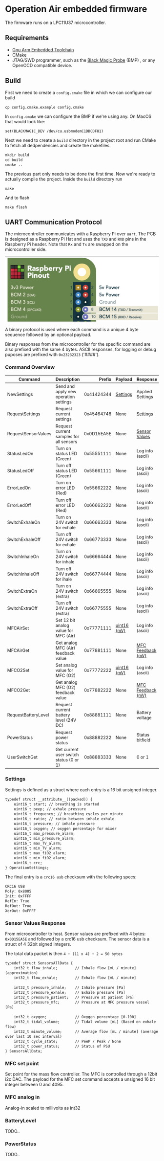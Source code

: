 # Operation Air embedded firmware

The firmware runs on a LPC11U37 microcontroller.

## Requirements

* [Gnu Arm Embedded Toolchain](https://developer.arm.com/open-source/gnu-toolchain/gnu-rm/downloads)
* CMake
* JTAG/SWD programmer, such as the [Black Magic Probe](https://github.com/blacksphere/blackmagic/wiki) (BMP) , or any OpenOCD compatible device.


## Build

First we need to create a `config.cmake` file in which we can configure our build

```console
cp config.cmake.example config.cmake
```

In `config.cmake` we can configure the BMP if we're using any. On MacOS that would look like:

```
set(BLACKMAGIC_DEV /dev/cu.usbmodemC1DDCDF81)
```

Next we need to create a `build` directory in the project root and run CMake to fetch all dedpendencies and create the makefiles.

```console
mkdir build
cd build
cmake ..
```

The previous part only needs to be done the first time.
Now we're ready to actually compile the project. Inside the `build` directory run

```console
make
```

And to flash

```console
make flash
```


## UART Communication Protocol

The microcontroller communicates with a Raspberry Pi over `uart`. The PCB is designed as a Raspberry Pi Hat and uses the `TXD` and `RXD` pins in the Raspberry Pi header. Note that `Rx` and `Tx` are swapped on the microcontroller side.

![](img/uart_pinout.png)

A binary protocol is used where each command is a unique 4 byte sequence followed by an optional payload.

Binary responses from the microcontroller for the specific command are also prefixed with the same 4 bytes. ASCII responses, for logging or debug puposes are prefixed with `0x23232323` ('####').

### Command Overview

| Command             | Description                             | Prefix     | Payload      | Response         |
| -------------       |---------------------------------------- | ---------: | ------------ | --------         |
| NewSettings         | Send and apply new operation settings   | 0x41424344 | [Settings](#Settings)   | Applied Settings |
| RequestSettings     | Request current settings                | 0x45464748 | None         | [Settings](#Settings) |
| RequestSensorValues | Request current samples for all sensors | 0x0D15EA5E | None         | [Sensor Values](#Sensor-Values-Response)    |
| StatusLedOn         | Turn on status LED (Green)              | 0x55551111 | None         | Log info (ascii) |
| StatusLedOff        | Turn off status LED (Green)             | 0x55661111 | None         | Log info (ascii) |
| ErrorLedOn          | Turn on error LED (Red)                 | 0x55662222 | None         | Log info (ascii) |
| ErrorLedOff         | Turn off error LED (Red)                | 0x66662222 | None         | Log info (ascii) |
| SwitchExhaleOn      | Turn on 24V switch for exhale           | 0x66663333 | None         | Log info (ascii) |
| SwitchExhaleOff     | Turn off 24V switch for exhale          | 0x66773333 | None         | Log info (ascii) |
| SwitchInhaleOn      | Turn on 24V switch for inhale           | 0x66664444 | None         | Log info (ascii) |
| SwitchInhaleOff     | Turn off 24V switch for ihale           | 0x66774444 | None         | Log info (ascii) |
| SwitchExtraOn       | Turn on 24V switch (extra)              | 0x66665555 | None         | Log info (ascii) |
| SwitchExtraOff      | Turn off 24V switch (extra)             | 0x66775555 | None         | Log info (ascii) |
| MFCAirSet           | Set 12 bit analog value for MFC (Air)   | 0x77771111 | [uint16 (mV)](#MFC-set-point) | Log info (ascii) |
| MFCAirGet           | Get analog MFC (Air) feedback value     | 0x77881111 | None         | [MFC Feedback (mV)](MFC-analog-in)  |
| MFCO2Set            | Set analog value for MFC (O2)           | 0x77772222 | [uint16 (mV)](#MFC-set-point) | Log info (ascii) |
| MFCO2Get            | Get analog MFC (O2) feedback value      | 0x77882222 | None         | [MFC Feedback (mV)](MFC-analog-in)  |
| RequestBatteryLevel | Request current battery level (24V DC)  | 0x88881111 | None         | Battery voltage  |
| PowerStatus         | Request power status                    | 0x88882222 | None         | Status bitfield  |
| UserSwitchGet       | Get current user switch status (0 or 1) | 0x88883333 | None         | 0 or 1           |

### Settings

Settings is defined as a struct where each entry is a 16 bit unsigned integer.

```
typedef struct __attribute__((packed)) {
    uint16_t start; // breathing is started
    uint16_t peep; // exhale pressure
    uint16_t frequency; // breathing cycles per minute
    uint16_t ratio; // ratio between inhale exhale
    uint16_t pressure; // inhale pressure
    uint16_t oxygen; // oxygen percentage for mixer
    uint16_t max_pressure_alarm;
    uint16_t min_pressure_alarm;
    uint16_t max_TV_alarm;
    uint16_t min_TV_alarm;
    uint16_t max_fiO2_alarm;
    uint16_t min_fiO2_alarm;
    uint16_t crc;
} OperationSettings;
```

The final entry is a `crc16 usb` checksum with the following specs:

```
CRC16 USB
Poly: 0x8005
Init: 0xFFFF
RefIn: True
RefOut: True
XorOut: 0xFFFF
```


### Sensor Values Response

From microcontroller to host.
Sensor values are prefixed with 4 bytes: `0x0D15EA5E` and followed by a crc16 usb checksum. The sensor data is a struct of 4 32bit signed integers.

The total data packet is then `4 + (11 x 4) + 2 = 50 bytes`

```
typedef struct SensorsAllData {
    int32_t flow_inhale;        // Inhale flow [mL / minute] (approximation)
    int32_t flow_exhale;        // Exhale flow [mL / minute]

    int32_t pressure_inhale;    // Inhale pressure [Pa]
    int32_t pressure_exhale;    // Exhale pressure [Pa]
    int32_t pressure_patient;   // Pressure at patient [Pa]
    int32_t pressure_mfc;       // Pressure at MFC pressure vessel [Pa]

    int32_t oxygen;             // Oxygen percentage [0-100]
    int32_t tidal_volume;       // Tidal volume [mL] (Based on exhale flow)
    int32_t minute_volume;      // Average flow [mL / minute] (average over last 10 sec interval)
    int32_t cycle_state;        // PeeP / Peak / None
    int32_t power_status;       // Status of PSU
} SensorsAllData;
```

### MFC set point

Set point for the mass flow controller. The MFC is controlled through a 12bit i2c DAC. The payload for the MFC set command accepts a unsigned 16 bit integer between 0 and 4095.

### MFC analog in

Analog-in scaled to millivolts as int32


### BatteryLevel

TODO..

### PowerStatus

TODO..